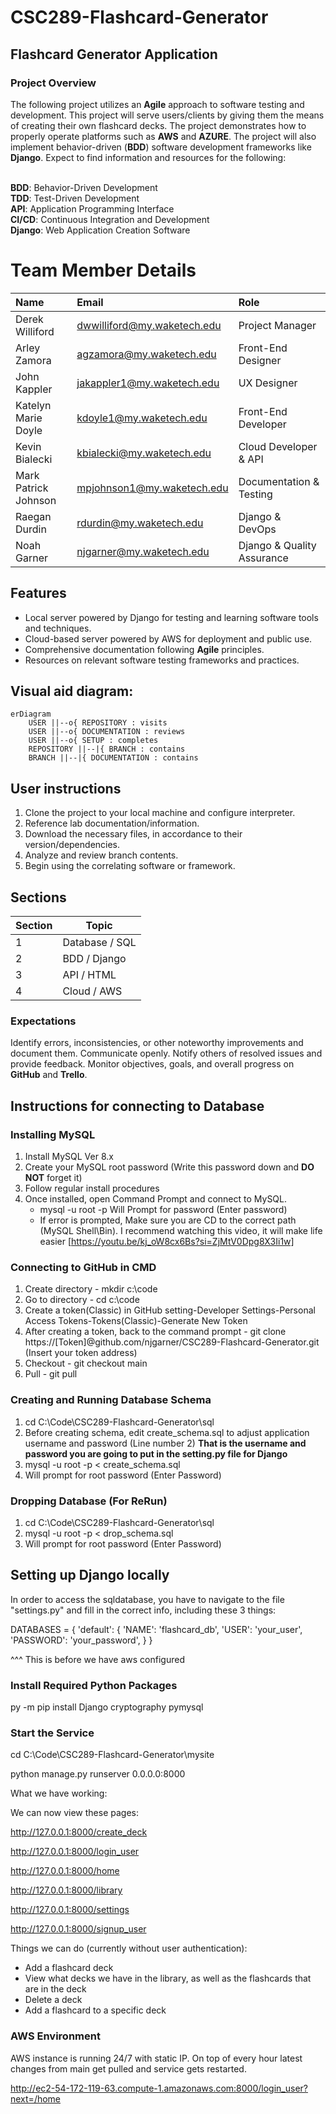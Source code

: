# CSC289-Flashcard-Generator

## Flashcard Generator Application 

### Project Overview

The following project utilizes an **Agile** approach to software testing and development. This project will serve users/clients by giving them the means of creating their own flashcard decks. The project demonstrates how to properly operate platforms such as **AWS** and **AZURE**. The project will also implement behavior-driven (**BDD**) software development frameworks like **Django**. Expect to find information and resources for the following:

<br>**BDD**: Behavior-Driven Development
<br>**TDD**: Test-Driven Development
<br>**API**: Application Programming Interface
<br>**CI/CD**: Continuous Integration and Development
<br>**Django**: Web Application Creation Software

# <a name="_x7m16otabon9"></a><a name="_64tqgr9am01"></a>**Team Member Details** 

|**Name**|**Email**|**Role**|
| :- | :- | :- |
|Derek Williford|dwwilliford@my.waketech.edu|Project Manager|
|Arley Zamora|agzamora@my.waketech.edu|Front-End Designer|
|John Kappler|jakappler1@my.waketech.edu|UX Designer|
|Katelyn Marie Doyle|kdoyle1@my.waketech.edu|Front-End Developer|
|Kevin Bialecki|kbialecki@my.waketech.edu|Cloud Developer & API|
|Mark Patrick Johnson|mpjohnson1@my.waketech.edu|Documentation & Testing|
|Raegan Durdin|rdurdin@my.waketech.edu|Django & DevOps|
|Noah Garner|njgarner@my.waketech.edu|Django & Quality Assurance|


## Features

* Local server powered by Django for testing and learning software tools and techniques.
* Cloud-based server powered by AWS for deployment and public use. 
* Comprehensive documentation following **Agile** principles.
* Resources on relevant software testing frameworks and practices.

## Visual aid diagram:
```mermaid
erDiagram
    USER ||--o{ REPOSITORY : visits
    USER ||--o{ DOCUMENTATION : reviews
    USER ||--o{ SETUP : completes
    REPOSITORY ||--|{ BRANCH : contains
    BRANCH ||--|{ DOCUMENTATION : contains
```

## User instructions

1. Clone the project to your local machine and configure interpreter.
2. Reference lab documentation/information.
2. Download the necessary files, in accordance to their version/dependencies.
3. Analyze and review branch contents.
4. Begin using the correlating software or framework.

## Sections
| Section | Topic           |
| ------- | --------------  |
| 1       | Database / SQL  |
| 2       | BDD / Django    |
| 3       | API / HTML      |
| 4       | Cloud / AWS     |


### Expectations
Identify errors, inconsistencies, or other noteworthy improvements and document them.
Communicate openly. Notify others of resolved issues and provide feedback.
Monitor objectives, goals, and overall progress on **GitHub** and **Trello**.

## Instructions for connecting to Database
### Installing MySQL
1. Install MySQL Ver 8.x
2. Create your MySQL root password (Write this password down and **DO NOT** forget it)
4. Follow regular install procedures
5. Once installed, open Command Prompt and connect to MySQL.
   - mysql -u root -p
     Will Prompt for password (Enter password)
   - If error is prompted, Make sure you are CD to the correct path (MySQL Shell\Bin). I recommend watching this video, it will make life easier [https://youtu.be/kj_oW8cx6Bs?si=ZjMtV0Dpg8X3Ii1w] 

### Connecting to GitHub in CMD
1. Create directory - mkdir c:\code
2. Go to directory - cd c:\code
3. Create a token(Classic) in GitHub setting-Developer Settings-Personal Access Tokens-Tokens(Classic)-Generate New Token
4. After creating a token, back to the command prompt - git clone https://[Token]@github.com/njgarner/CSC289-Flashcard-Generator.git (Insert your token address)
5. Checkout - git checkout main
6. Pull - git pull

### Creating and Running Database Schema
1. cd C:\Code\CSC289-Flashcard-Generator\sql
2. Before creating schema, edit create_schema.sql to adjust application username and password (Line number 2) **That is the username and password you are going to put in the setting.py file for Django**
3. mysql -u root -p < create_schema.sql
4. Will prompt for root password (Enter Password)

### Dropping Database (For ReRun)
1. cd C:\Code\CSC289-Flashcard-Generator\sql
2. mysql -u root -p < drop_schema.sql
3. Will prompt for root password (Enter Password)

## Setting up Django locally

In order to access the sqldatabase, you have to navigate to the file "settings.py" and fill in the correct info, including these 3 things:

DATABASES = {
    'default': {
        'NAME': 'flashcard_db',
        'USER': 'your_user',
        'PASSWORD': 'your_password',
    }
}

^^^ This is before we have aws configured

### Install Required Python Packages
py -m pip install Django cryptography pymysql

### Start the Service
cd C:\Code\CSC289-Flashcard-Generator\mysite

python manage.py runserver 0.0.0.0:8000

What we have working:

We can now view these pages:

http://127.0.0.1:8000/create_deck

http://127.0.0.1:8000/login_user

http://127.0.0.1:8000/home

http://127.0.0.1:8000/library

http://127.0.0.1:8000/settings

http://127.0.0.1:8000/signup_user

Things we can do (currently without user authentication):

- Add a flashcard deck
- View what decks we have in the library, as well as the flashcards that are in the deck
- Delete a deck
- Add a flashcard to a specific deck

### AWS Environment
AWS instance is running 24/7 with static IP. On top of every hour latest changes from main get pulled and service gets restarted.

http://ec2-54-172-119-63.compute-1.amazonaws.com:8000/login_user?next=/home

